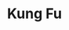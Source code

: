 ---
layout: video
series: Mike and Bootsy
episode: 5
title: Kung Fu
permalink: /mike-and-bootsy/episode-5
video_id: M9WjkXGahxo
release_date: 2016-01-19
platforms:
  - Nintendo Entertainment System
short_platforms:
  - NES
thumbnails:
games:
  - Kung Fu
current_description: |
  Originally titled "Kung-Fu Master" in the arcade, here Mike & Bootsy play the NES port which was simply named "Kung Fu"!
---